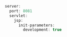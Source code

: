 

```javascript
server:
  port: 8081
  servlet:
    jsp:
      init-parameters:
        development: true
```


